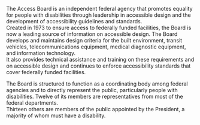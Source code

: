 The Access Board is an independent federal agency that promotes equality for people with disabilities through leadership in accessible design and the development of accessibility guidelines and standards.  
Created in 1973 to ensure access to federally funded facilities, the Board is now a leading source of information on accessible design.  The Board develops and maintains design criteria for the built environment, transit vehicles, telecommunications equipment, medical diagnostic equipment, and information technology.  
It also provides technical assistance and training on these requirements and on accessible design and continues to enforce accessibility standards that cover federally funded facilities.

The Board is structured to function as a coordinating body among federal agencies and to directly represent the public, particularly people with disabilities.  Twelve of its members are representatives from most of the federal departments.  
Thirteen others are members of the public appointed by the President, a majority of whom must have a disability. 
